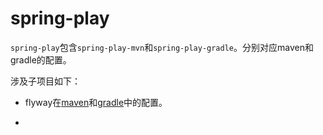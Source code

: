 # spring-play

`spring-play`包含`spring-play-mvn`和`spring-play-gradle`。分别对应maven和gradle的配置。

涉及子项目如下：

* flyway在[maven](https://blog.csdn.net/weixin_42139800/article/details/121945566)和[gradle](https://blog.csdn.net/weixin_42139800/article/details/121949402)中的配置。

* 